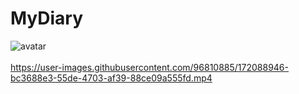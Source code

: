 # MyDiary

![avatar](https://user-images.githubusercontent.com/96810885/172075153-e4407ea7-2dad-4698-be15-e8a7950d3a3b.gif) 
<br><br>
https://user-images.githubusercontent.com/96810885/172088946-bc3688e3-55de-4703-af39-88ce09a555fd.mp4 
<br><br>

